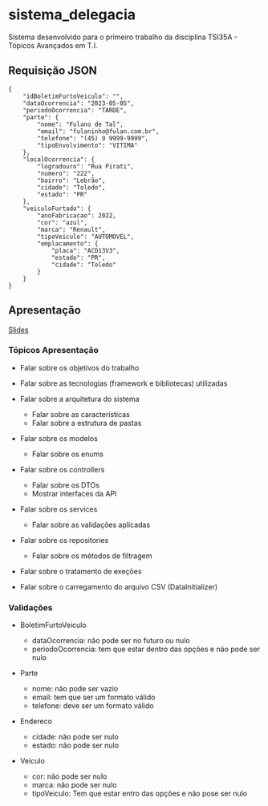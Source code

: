 # sistema_delegacia
Sistema desenvolvido para o primeiro trabalho da disciplina TSI35A - Tópicos Avançados em T.I.

## Requisição JSON
```
{
    "idBoletimFurtoVeiculo": "",
    "dataOcorrencia": "2023-05-05",
    "periodoOcorrencia": "TARDE",
    "parte": {
        "nome": "Fulano de Tal",
        "email": "fulaninho@fulan.com.br",
        "telefone": "(45) 9 9999-9999",
        "tipoEnvolvimento": "VITIMA"
    },
    "localOcorrencia": {
        "logradouro": "Rua Pirati",
        "numero": "222",
        "bairro": "Lebrão",
        "cidade": "Toledo",
        "estado": "PR"
    },
    "veiculoFurtado": {
        "anoFabricacao": 2022,
        "cor": "azul",
        "marca": "Renault",
        "tipoVeiculo": "AUTOMOVEL",
        "emplacamento": {
            "placa": "ACD13V3",
            "estado": "PR",
            "cidade": "Toledo"
        }
    }
}
```

## Apresentação
[Slides](https://docs.google.com/presentation/d/1gXvakH0zOO6zbkFrob9Nj0B4GHeS8vF15TL9b5BjiUA/edit?usp=drivesdk)

### Tópicos Apresentação

- Falar sobre os objetivos do trabalho
- Falar sobre as tecnologias (framework e bibliotecas) utilizadas
- Falar sobre a arquitetura do sistema
    - Falar sobre as características
    - Falar sobre a estrutura de pastas

- Falar sobre os modelos
    - Falar sobre os enums

- Falar sobre os controllers
    - Falar sobre os DTOs
    - Mostrar interfaces da API

- Falar sobre os services
    - Falar sobre as validações aplicadas

- Falar sobre os repositories
    - Falar sobre os métodos de filtragem

- Falar sobre o tratamento de exeções
- Falar sobre o carregamento do arquivo CSV (DataInitializer)

### Validações

- BoletimFurtoVeiculo
    - dataOcorrencia: não pode ser no futuro ou nulo
    - periodoOcorrencia: tem que estar dentro das opções e não pode ser nulo

- Parte
    - nome: não pode ser vazio
    - email: tem que ser um formato válido
    - telefone: deve ser um formato válido

- Endereco
    - cidade: não pode ser nulo
    - estado: não pode ser nulo

- Veiculo
    - cor: não pode ser nulo
    - marca: não pode ser nulo
    - tipoVeiculo: Tem que estar entro das opções e não pose ser nulo
